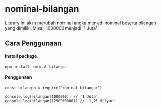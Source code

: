 # nominal-bilangan
Library ini akan merubah nominal angka menjadi nominal beserta bilangan yang dimiliki. Misal, 1000000 menjadi '1 Juta'

## Cara Penggunaan

#### Install package

```npm install nominal-bilangan```

#### Penggunaan

```
const bilangan = require('nominal-bilangan')

console.log(bilangan(1000000)) // '1 Juta'
console.log(bilangan(1250000000)) // '1,25 Milyar'
```
